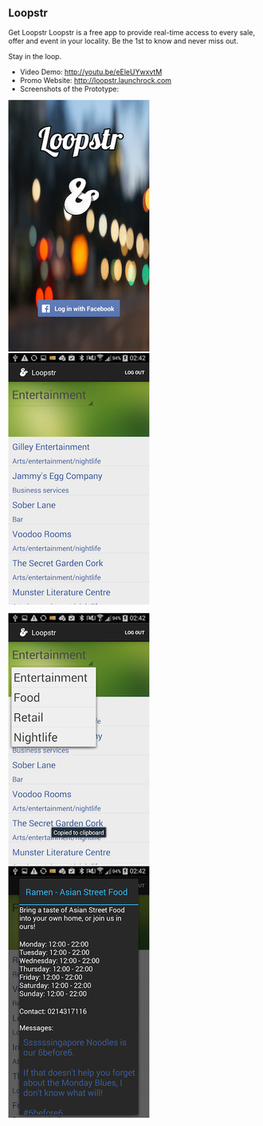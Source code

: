 Loopstr
--------------

Get Loopstr
Loopstr is a free app to provide real-time access to every sale, offer and event in your locality. Be the 1st to know and never miss out.

Stay in the loop.

- Video Demo: http://youtu.be/eEleUYwxvtM
- Promo Website: http://loopstr.launchrock.com
- Screenshots of the Prototype:

![one](screenshots/Screenshot_2014-04-01-02-22-12.png)
![two](screenshots/Screenshot_2014-04-01-02-42-14.png)

![three](screenshots/Screenshot_2014-04-01-02-42-18.png)
![four](screenshots/Screenshot_2014-04-01-02-42-33.png)
